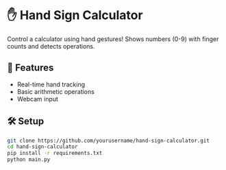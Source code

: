 # ✋ Hand Sign Calculator

Control a calculator using hand gestures! Shows numbers (0-9) with finger counts and detects operations.

## 🚀 Features
- Real-time hand tracking
- Basic arithmetic operations
- Webcam input

## 🛠️ Setup
```bash
git clone https://github.com/yourusername/hand-sign-calculator.git
cd hand-sign-calculator
pip install -r requirements.txt
python main.py
